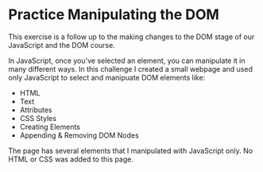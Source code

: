 # Practice Manipulating the DOM

This exercise is a follow up to the making changes to the DOM stage of our JavaScript and the DOM course. 

In JavaScript, once you've selected an element, you can manipulate it in many different ways. In this challenge I created a small webpage and used only JavaScript to select and manipuate DOM elements like:

* HTML
* Text
* Attributes
* CSS Styles
* Creating Elements
* Appending & Removing DOM Nodes

The page has several elements that I manipulated with JavaScript only. No HTML or CSS was added to this page. 